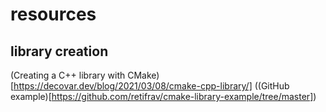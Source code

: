# resources

## library creation

(Creating a C++ library with CMake)[https://decovar.dev/blog/2021/03/08/cmake-cpp-library/] ((GitHub example)[https://github.com/retifrav/cmake-library-example/tree/master])
